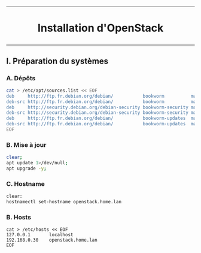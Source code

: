 --------------------------------------------------------------------------------------------------------------------------------
# <p align='center'> Installation d'OpenStack </p>
--------------------------------------------------------------------------------------------------------------------------------
## I. Préparation du systèmes
### A. Dépôts
```bash
cat > /etc/apt/sources.list << EOF
deb     http://ftp.fr.debian.org/debian/           bookworm          main
deb-src http://ftp.fr.debian.org/debian/           bookworm          main
deb     http://security.debian.org/debian-security bookworm-security main contrib
deb-src http://security.debian.org/debian-security bookworm-security main contrib
deb     http://ftp.fr.debian.org/debian/           bookworm-updates  main contrib
deb-src http://ftp.fr.debian.org/debian/           bookworm-updates  main contrib
EOF
```
### B. Mise à jour
```bash
clear;
apt update 1>/dev/null;
apt upgrade -y;
```

### C. Hostname
```bash
clear:
hostnamectl set-hostname openstack.home.lan
```
### B. Hosts
```
cat > /etc/hosts << EOF
127.0.0.1       localhost
192.168.0.30    openstack.home.lan
EOF
```
